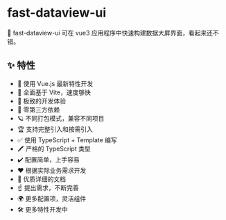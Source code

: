 # fast-dataview-ui

🌈 fast-dataview-ui 可在 vue3 应用程序中快速构建数据大屏界面，看起来还不错。

## ✨ 特性

- 💪 使用 Vue.js 最新特性开发
- 🐆 全面基于 Vite，速度够快
- 🤟 极致的开发体验
- 🦩 零第三方依赖
- 🪐 不同打包模式，兼容不同项目
- 🏆 支持完整引入和按需引入
- ✅ 使用 TypeScript + Template 编写
- 🖍️ 严格的 TypeScript 类型
- ✔️ 配置简单，上手容易
- ❤️ 根据实际业务需求开发
- 📃 优质详细的文档
- ☝️ 提出需求，不断完善
- 🌍 更多配置项，灵活组件
- 🛠 更多特性开发中
